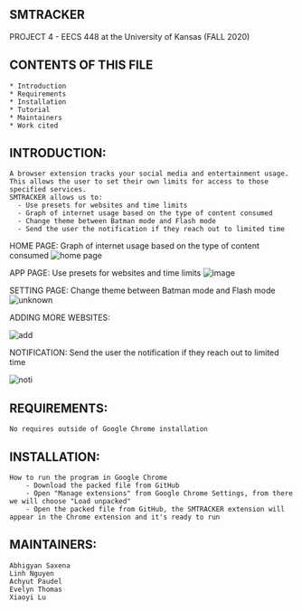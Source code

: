 SMTRACKER 
---------
PROJECT 4 - EECS 448 at the University of Kansas (FALL 2020)

CONTENTS OF THIS FILE
---------------------
    * Introduction
    * Requirements
    * Installation
    * Tutorial
    * Maintainers
    * Work cited

INTRODUCTION:
------------
    A browser extension tracks your social media and entertainment usage. This allows the user to set their own limits for access to those specified services.
    SMTRACKER allows us to:
      - Use presets for websites and time limits
      - Graph of internet usage based on the type of content consumed
      - Change theme between Batman mode and Flash mode
      - Send the user the notification if they reach out to limited time
      
 HOME PAGE: Graph of internet usage based on the type of content consumed
 ![home page](https://user-images.githubusercontent.com/66048229/98481823-bb057080-21c2-11eb-8342-068d4e7f7f3f.jpg)
 
 APP PAGE: Use presets for websites and time limits
 ![image](https://user-images.githubusercontent.com/66048229/98481879-1e8f9e00-21c3-11eb-9c34-a1d98f71009f.png)
 
 SETTING PAGE: Change theme between Batman mode and Flash mode
 ![unknown](https://user-images.githubusercontent.com/66048229/98481914-5e568580-21c3-11eb-9c20-5df2f8063d43.png)
 
 ADDING MORE WEBSITES: 
 
 ![add](https://user-images.githubusercontent.com/66048229/98481928-7cbc8100-21c3-11eb-8dcd-3df5c38f4bd7.png)
 
 NOTIFICATION: Send the user the notification if they reach out to limited time
 
 ![noti](https://user-images.githubusercontent.com/66048229/98481968-c311e000-21c3-11eb-9331-99b786fef7cd.png)
 
REQUIREMENTS:
------------
    No requires outside of Google Chrome installation
    
INSTALLATION:
------------
    How to run the program in Google Chrome
        - Download the packed file from GitHub
        - Open "Manage extensions" from Google Chrome Settings, from there we will choose "Load unpacked"
        - Open the packed file from GitHub, the SMTRACKER extension will appear in the Chrome extension and it's ready to run
    
MAINTAINERS:
-----------
    Abhigyan Saxena
    Linh Nguyen
    Achyut Paudel
    Evelyn Thomas
    Xiaoyi Lu
